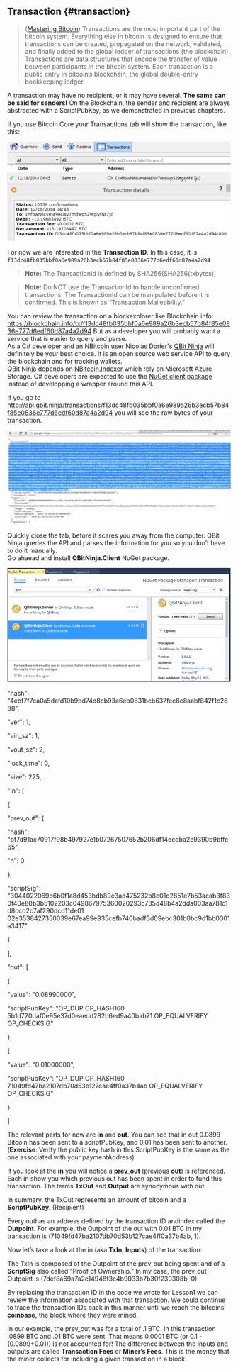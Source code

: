 ## Transaction {#transaction}

> ([Mastering Bitcoin](https://github.com/bitcoinbook/bitcoinbook/)) Transactions are the most important part of the bitcoin system. Everything else in bitcoin is designed to ensure that transactions can be created, propagated on the network, validated, and finally added to the global ledger of transactions (the blockchain). Transactions are data structures that encode the transfer of value between participants in the bitcoin system. Each transaction is a public entry in bitcoin’s blockchain, the global double-entry bookkeeping ledger.

A transaction may have no recipient, or it may have several. **The same can be said for senders!** On the Blockchain, the sender and recipient are always abstracted with a ScriptPubKey, as we demonstrated in previous chapters.  

If you use Bitcoin Core your Transactions tab will show the transaction, like this:

![](../assets/BitcoinCoreTransaction.png)  

For now we are interested in the **Transaction ID**. In this case, it is ```f13dc48fb035bbf0a6e989a26b3ecb57b84f85e0836e777d6edf60d87a4a2d94```  

> **Note:** The TransactionId is defined by SHA256(SHA256(txbytes))

> **Note:** Do NOT use the TransactionId to handle unconfirmed transactions. The TransactionId can be manipulated before it is confirmed. This is known as “Transaction Malleability.”

You can review the transaction on a blockexplorer like Blockchain.info: https://blockchain.info/tx/f13dc48fb035bbf0a6e989a26b3ecb57b84f85e0836e777d6edf60d87a4a2d94 
But as a developer you will probably want a service that is easier to query and parse.  
As a C# developer and an NBitcoin user Nicolas Dorier's [QBit Ninja](http://docs.qbitninja.apiary.io/) will definitely be your best choice. It is an open source web service API to query the blockchain and for tracking wallets.  
QBit Ninja depends on [NBitcoin.Indexer](https://github.com/MetacoSA/NBitcoin.Indexer) which rely on Microsoft Azure Storage. C# developers are expected to use the [NuGet client package](http://www.nuget.org/packages/QBitninja.Client) instead of developping a wrapper around this API.  

If you go to http://api.qbit.ninja/transactions/f13dc48fb035bbf0a6e989a26b3ecb57b84f85e0836e777d6edf60d87a4a2d94 you will see the raw bytes of your transaction.  

![](../assets/RawTx.png)  

Quickly close the tab, before it scares you away from the computer. QBit Ninja queries the API and parses the information for you so you don’t have to do it manually.  
Go ahaead and install **QBitNinja.Client** NuGet package.  

![](../assets/QBitNuGet.png)  



"hash": "4ebf7f7ca0a5dafd10b9bd74d8cb93a6eb0831bcb637fec8e8aabf842f1c2688",

"ver": 1,

"vin_sz": 1,

"vout_sz": 2,

"lock_time": 0,

"size": 225,

"in": [

{

"prev_out": {

"hash": "bf7d91ac70917f98b497927e1b07267507652b206df14ecdba2e9390b9bffc65",

"n": 0

},

"scriptSig": "3044022069b6b0f1a8d453bdb89e3ad475232b8e01d2851e7b53acab3f830f40e80b3b5102203c049867975360020293c735d48b4a2dda003aa781c1d8ccd2c7af290dcd11de01 02e3538427350039e67ea99e935cefb740badf3d09ebc301b0bc9d1bb0301a3417"

}

],

"out": [

{

"value": "0.08990000",

"scriptPubKey": "OP_DUP OP_HASH160 5b1d720daf0e95e37d0eaedd282b6ed9a40bab71 OP_EQUALVERIFY OP_CHECKSIG"

},

{

"value": "0.01000000",

"scriptPubKey": "OP_DUP OP_HASH160 71049fd47ba2107db70d53b127cae4ff0a37b4ab OP_EQUALVERIFY OP_CHECKSIG"

}

]

The relevant parts for now are **in** and **out**. You can see that in out 0.0899 Bitcoin has been sent to a scriptPubKey, and 0.01 has been sent to another. (**Exercise**: Verify the public key hash in this ScriptPubKey is the same as the one associated with your paymentAddress)

If you look at the **in** you will notice a **prev_out** (previous **out**) is referenced. Each in show you which previous out has been spent in order to fund this transaction. The terms **TxOut** and **Output** are synonymous with out.

In summary, the TxOut represents an amount of bitcoin and a **ScriptPubKey**. (Recipient)

Every outhas an address defined by the transaction ID andindex called the **Outpoint**. For example, the Outpoint of the out with 0.01 BTC in my transaction is (71049fd47ba2107db70d53b127cae4ff0a37b4ab, 1).

Now let’s take a look at the in (aka **TxIn**, **Inputs**) of the transaction:

The TxIn is composed of the Outpoint of the prev_out being spent and of a **ScriptSig** also called “Proof of Ownership.” In my case, the prev_out Outpoint is (7def8a69a7a2c14948f3c4b9033b7b30f230308b, 0)

By replacing the transaction ID in the code we wrote for Lesson1 we can review the information associated with that transaction. We could continue to trace the transaction IDs back in this manner until we reach the bitcoins’ **coinbase,** the block where they were mined.

In our example, the prev_out was for a total of .1 BTC. In this transaction .0899 BTC and .01 BTC were sent. That means 0.0001 BTC (or 0.1 - (0.0899+0.01)) is not accounted for! The difference between the inputs and outputs are called **Transaction Fees** or **Miner’s Fees**. This is the money that the miner collects for including a given transaction in a block.